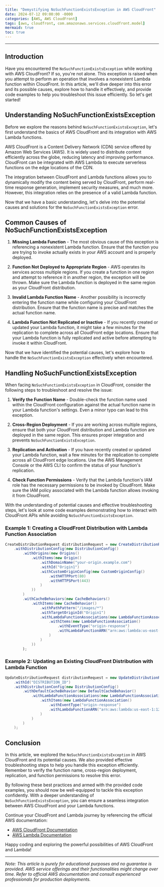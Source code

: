 ```yaml
---
title: "Demystifying NoSuchFunctionExistsException in AWS CloudFront"
date: 2024-07-12 09:00:00 -0000
categories: [AWS, AWS CloudFront]
tags: [aws, cloudfront, com.amazonaws.services.cloudfront.model]
mermaid: true
toc: true
---
```



---

## Introduction

Have you encountered the `NoSuchFunctionExistsException` while working with AWS CloudFront? If so, you're not alone. This exception is raised when you attempt to perform an operation that involves a nonexistent Lambda function within CloudFront. In this article, we'll dive deeper into this error and its possible causes, explore how to handle it effectively, and provide code examples to help you troubleshoot this issue efficiently. So let's get started!

## Understanding NoSuchFunctionExistsException

Before we explore the reasons behind `NoSuchFunctionExistsException`, let's first understand the basics of AWS CloudFront and its integration with AWS Lambda functions.

AWS CloudFront is a Content Delivery Network (CDN) service offered by Amazon Web Services (AWS). It is widely used to distribute content efficiently across the globe, reducing latency and improving performance. CloudFront can be integrated with AWS Lambda to execute serverless functions on the edge locations of the CDN.

The integration between CloudFront and Lambda functions allows you to dynamically modify the content being served by CloudFront, perform real-time response generation, implement security measures, and much more. However, this integration relies on the presence of a valid Lambda function.

Now that we have a basic understanding, let's delve into the potential causes and solutions for the `NoSuchFunctionExistsException` error.

## Common Causes of NoSuchFunctionExistsException

1. **Missing Lambda Function** - The most obvious cause of this exception is referencing a nonexistent Lambda function. Ensure that the function you are trying to invoke actually exists in your AWS account and is properly deployed.

2. **Function Not Deployed to Appropriate Region** - AWS operates its services across multiple regions. If you create a function in one region and attempt to reference it in another region, the exception will be thrown. Make sure the Lambda function is deployed in the same region as your CloudFront distribution.

3. **Invalid Lambda Function Name** - Another possibility is incorrectly entering the function name while configuring your CloudFront distribution. Ensure that the function name is precise and matches the actual function name.

4. **Lambda Function Not Replicated or Inactive** - If you recently created or updated your Lambda function, it might take a few minutes for the replication to complete across all CloudFront edge locations. Ensure that your Lambda function is fully replicated and active before attempting to invoke it within CloudFront.

Now that we have identified the potential causes, let's explore how to handle the `NoSuchFunctionExistsException` effectively when encountered.

## Handling NoSuchFunctionExistsException

When facing `NoSuchFunctionExistsException` in CloudFront, consider the following steps to troubleshoot and resolve the issue:

1. **Verify the Function Name** - Double-check the function name used within the CloudFront configuration against the actual function name in your Lambda function's settings. Even a minor typo can lead to this exception.

2. **Cross-Region Deployment** - If you are working across multiple regions, ensure that both your CloudFront distribution and Lambda function are deployed in the same region. This ensures proper integration and prevents `NoSuchFunctionExistsException`.

3. **Replication and Activation** - If you have recently created or updated your Lambda function, wait a few minutes for the replication to complete across all CloudFront edge locations. Use the AWS Management Console or the AWS CLI to confirm the status of your function's replication.

4. **Check Function Permissions** - Verify that the Lambda function's IAM role has the necessary permissions to be invoked by CloudFront. Make sure the IAM policy associated with the Lambda function allows invoking it from CloudFront.

With the understanding of potential causes and effective troubleshooting steps, let's look at some code examples demonstrating how to interact with CloudFront APIs while avoiding `NoSuchFunctionExistsException`.

### Example 1: Creating a CloudFront Distribution with Lambda Function Association

```java
CreateDistributionRequest distributionRequest = new CreateDistributionRequest()
    .withDistributionConfig(new DistributionConfig()
        .withOrigins(new Origins()
            .withItems(new Origin()
                .withDomainName("your-origin.example.com")
                .withId("Origin1")
                .withCustomOriginConfig(new CustomOriginConfig()
                    .withHTTPPort(80)
                    .withHTTPSPort(443)
                )
            ))
        )
        .withCacheBehaviors(new CacheBehaviors()
            .withItems(new CacheBehavior()
                .withPathPattern("/images/*")
                .withTargetOriginId("Origin1")
                .withLambdaFunctionAssociations(new LambdaFunctionAssociations()
                    .withItems(new LambdaFunctionAssociation()
                        .withEventType("origin-response")
                        .withLambdaFunctionARN("arn:aws:lambda:us-east-1:123456789012:function:MyLambdaFunction")
                    )
                )
            ))
        );
```

### Example 2: Updating an Existing CloudFront Distribution with Lambda Function

```java
UpdateDistributionRequest distributionRequest = new UpdateDistributionRequest()
    .withId("DISTRIBUTION_ID")
    .withDistributionConfig(new DistributionConfig()
        .withDefaultCacheBehavior(new DefaultCacheBehavior()
            .withLambdaFunctionAssociations(new LambdaFunctionAssociations()
                .withItems(new LambdaFunctionAssociation()
                    .withEventType("origin-response")
                    .withLambdaFunctionARN("arn:aws:lambda:us-east-1:123456789012:function:MyLambdaFunction")
                )
            )
        )
    );
```

## Conclusion

In this article, we explored the `NoSuchFunctionExistsException` in AWS CloudFront and its potential causes. We also provided effective troubleshooting steps to help you handle this exception efficiently. Remember to verify the function name, cross-region deployment, replication, and function permissions to resolve this error.

By following these best practices and armed with the provided code examples, you should now be well-equipped to tackle this exception confidently. With a deeper understanding of `NoSuchFunctionExistsException`, you can ensure a seamless integration between AWS CloudFront and your Lambda functions.

Continue your CloudFront and Lambda journey by referencing the official AWS documentation:

- [AWS CloudFront Documentation](https://docs.aws.amazon.com/cloudfront/index.html)
- [AWS Lambda Documentation](https://docs.aws.amazon.com/lambda/index.html)

Happy coding and exploring the powerful possibilities of AWS CloudFront and Lambda!

---

*Note: This article is purely for educational purposes and no guarantee is provided. AWS service offerings and their functionalities might change over time. Refer to official AWS documentation and consult experienced professionals for production deployments.*
